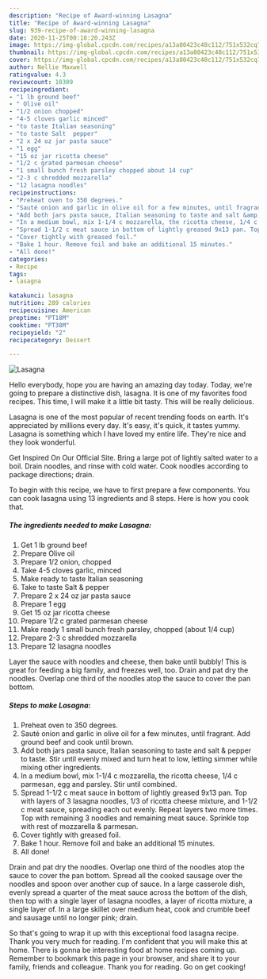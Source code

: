```yaml
---
description: "Recipe of Award-winning Lasagna"
title: "Recipe of Award-winning Lasagna"
slug: 939-recipe-of-award-winning-lasagna
date: 2020-11-25T00:18:20.243Z
image: https://img-global.cpcdn.com/recipes/a13a80423c48c112/751x532cq70/lasagna-recipe-main-photo.jpg
thumbnail: https://img-global.cpcdn.com/recipes/a13a80423c48c112/751x532cq70/lasagna-recipe-main-photo.jpg
cover: https://img-global.cpcdn.com/recipes/a13a80423c48c112/751x532cq70/lasagna-recipe-main-photo.jpg
author: Nellie Maxwell
ratingvalue: 4.3
reviewcount: 10309
recipeingredient:
- "1 lb ground beef"
- " Olive oil"
- "1/2 onion chopped"
- "4-5 cloves garlic minced"
- "to taste Italian seasoning"
- "to taste Salt  pepper"
- "2 x 24 oz jar pasta sauce"
- "1 egg"
- "15 oz jar ricotta cheese"
- "1/2 c grated parmesan cheese"
- "1 small bunch fresh parsley chopped about 14 cup"
- "2-3 c shredded mozzarella"
- "12 lasagna noodles"
recipeinstructions:
- "Preheat oven to 350 degrees."
- "Sauté onion and garlic in olive oil for a few minutes, until fragrant. Add ground beef and cook until brown."
- "Add both jars pasta sauce, Italian seasoning to taste and salt &amp; pepper to taste. Stir until evenly mixed and turn heat to low, letting simmer while mixing other ingredients."
- "In a medium bowl, mix 1-1/4 c mozzarella, the ricotta cheese, 1/4 c parmesan, egg and parsley. Stir until combined."
- "Spread 1-1/2 c meat sauce in bottom of lightly greased 9x13 pan. Top with layers of 3 lasagna noodles, 1/3 of ricotta cheese mixture, and 1-1/2 c meat sauce, spreading each out evenly. Repeat layers two more times. Top with remaining 3 noodles and remaining meat sauce. Sprinkle top with rest of mozzarella &amp; parmesan."
- "Cover tightly with greased foil."
- "Bake 1 hour. Remove foil and bake an additional 15 minutes."
- "All done!"
categories:
- Recipe
tags:
- lasagna

katakunci: lasagna 
nutrition: 289 calories
recipecuisine: American
preptime: "PT18M"
cooktime: "PT38M"
recipeyield: "2"
recipecategory: Dessert

---
```



![Lasagna](https://img-global.cpcdn.com/recipes/a13a80423c48c112/751x532cq70/lasagna-recipe-main-photo.jpg)

Hello everybody, hope you are having an amazing day today. Today, we're going to prepare a distinctive dish, lasagna. It is one of my favorites food recipes. This time, I will make it a little bit tasty. This will be really delicious.

Lasagna is one of the most popular of recent trending foods on earth. It's appreciated by millions every day. It's easy, it's quick, it tastes yummy. Lasagna is something which I have loved my entire life. They're nice and they look wonderful.

Get Inspired On Our Official Site. Bring a large pot of lightly salted water to a boil. Drain noodles, and rinse with cold water. Cook noodles according to package directions; drain.


To begin with this recipe, we have to first prepare a few components. You can cook lasagna using 13 ingredients and 8 steps. Here is how you cook that.

<!--inarticleads1-->

##### The ingredients needed to make Lasagna:

1. Get 1 lb ground beef
1. Prepare  Olive oil
1. Prepare 1/2 onion, chopped
1. Take 4-5 cloves garlic, minced
1. Make ready to taste Italian seasoning
1. Take to taste Salt &amp; pepper
1. Prepare 2 x 24 oz jar pasta sauce
1. Prepare 1 egg
1. Get 15 oz jar ricotta cheese
1. Prepare 1/2 c grated parmesan cheese
1. Make ready 1 small bunch fresh parsley, chopped (about 1/4 cup)
1. Prepare 2-3 c shredded mozzarella
1. Prepare 12 lasagna noodles


Layer the sauce with noodles and cheese, then bake until bubbly! This is great for feeding a big family, and freezes well, too. Drain and pat dry the noodles. Overlap one third of the noodles atop the sauce to cover the pan bottom. 

<!--inarticleads2-->

##### Steps to make Lasagna:

1. Preheat oven to 350 degrees.
1. Sauté onion and garlic in olive oil for a few minutes, until fragrant. Add ground beef and cook until brown.
1. Add both jars pasta sauce, Italian seasoning to taste and salt &amp; pepper to taste. Stir until evenly mixed and turn heat to low, letting simmer while mixing other ingredients.
1. In a medium bowl, mix 1-1/4 c mozzarella, the ricotta cheese, 1/4 c parmesan, egg and parsley. Stir until combined.
1. Spread 1-1/2 c meat sauce in bottom of lightly greased 9x13 pan. Top with layers of 3 lasagna noodles, 1/3 of ricotta cheese mixture, and 1-1/2 c meat sauce, spreading each out evenly. Repeat layers two more times. Top with remaining 3 noodles and remaining meat sauce. Sprinkle top with rest of mozzarella &amp; parmesan.
1. Cover tightly with greased foil.
1. Bake 1 hour. Remove foil and bake an additional 15 minutes.
1. All done!


Drain and pat dry the noodles. Overlap one third of the noodles atop the sauce to cover the pan bottom. Spread all the cooked sausage over the noodles and spoon over another cup of sauce. In a large casserole dish, evenly spread a quarter of the meat sauce across the bottom of the dish, then top with a single layer of lasagna noodles, a layer of ricotta mixture, a single layer of. In a large skillet over medium heat, cook and crumble beef and sausage until no longer pink; drain. 

So that's going to wrap it up with this exceptional food lasagna recipe. Thank you very much for reading. I'm confident that you will make this at home. There is gonna be interesting food at home recipes coming up. Remember to bookmark this page in your browser, and share it to your family, friends and colleague. Thank you for reading. Go on get cooking!
